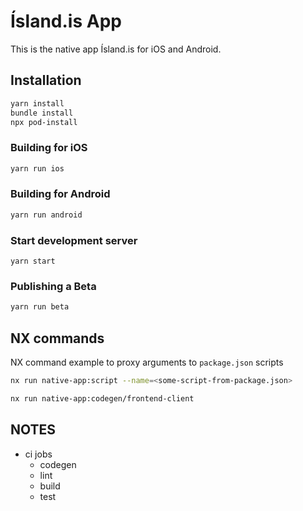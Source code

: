# Ísland.is App

This is the native app Ísland.is for iOS and Android.

## Installation

```bash
yarn install
bundle install
npx pod-install
```

### Building for iOS

```bash
yarn run ios
```

### Building for Android

```bash
yarn run android
```

### Start development server

```
yarn start
```

### Publishing a Beta

```bash
yarn run beta
```

## NX commands

NX command example to proxy arguments to `package.json` scripts

```bash
nx run native-app:script --name=<some-script-from-package.json>
```

```bash
nx run native-app:codegen/frontend-client
```

## NOTES

- ci jobs
  - codegen
  - lint
  - build
  - test
